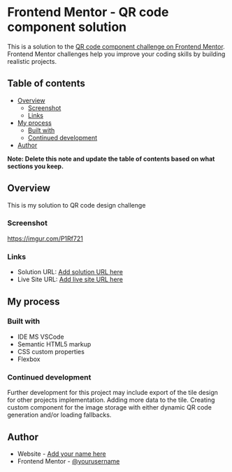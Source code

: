 # Frontend Mentor - QR code component solution

This is a solution to the [QR code component challenge on Frontend Mentor](https://www.frontendmentor.io/challenges/qr-code-component-iux_sIO_H). Frontend Mentor challenges help you improve your coding skills by building realistic projects. 

## Table of contents

- [Overview](#overview)
  - [Screenshot](#screenshot)
  - [Links](#links)
- [My process](#my-process)
  - [Built with](#built-with)
  - [Continued development](#continued-development)
- [Author](#author)

**Note: Delete this note and update the table of contents based on what sections you keep.**

## Overview
This is my solution to QR code design challenge

### Screenshot

https://imgur.com/P1Rf721

### Links

- Solution URL: [Add solution URL here]([https://your-solution-url.com](https://github.com/WarlockJa/qr-code-component-main))
- Live Site URL: [Add live site URL here]([https://your-live-site-url.com](https://qr-code-frontend-mentor-nine.vercel.app/))

## My process

### Built with
- IDE MS VSCode
- Semantic HTML5 markup
- CSS custom properties
- Flexbox

### Continued development

Further development for this project may include export of the tile design for other projects implementation. Adding more data to the tile. Creating custom component for the image storage with either dynamic QR code generation and/or loading fallbacks.

## Author

- Website - [Add your name here](https://warlockja.ru)
- Frontend Mentor - [@yourusername](https://www.frontendmentor.io/profile/yourusername)
